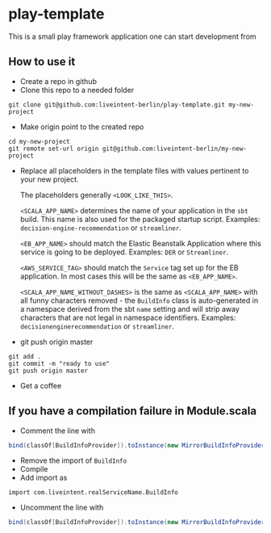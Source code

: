 # play-template

This is a small play framework application one can start development from

## How to use it

- Create a repo in github
- Clone this repo to a needed folder 
```
git clone git@github.com:liveintent-berlin/play-template.git my-new-project
```
- Make origin point to the created repo
```
cd my-new-project
git remote set-url origin git@github.com:liveintent-berlin/my-new-project
```
- Replace all placeholders in the template files with values pertinent to your
  new project.
  
  The placeholders generally `<LOOK_LIKE_THIS>`.

  `<SCALA_APP_NAME>` determines the name of your application in the `sbt`
  build. This name is also used for the packaged startup script. Examples:
  `decision-engine-recommendation` or `streamliner`.
  
  `<EB_APP_NAME>` should match the Elastic Beanstalk Application where this
  service is going to be deployed. Examples: `DER` or `Streamliner`.
  
  `<AWS_SERVICE_TAG>` should match the `Service` tag set up for the EB
  application. In most cases this will be the same as `<EB_APP_NAME>`.
  
  `<SCALA_APP_NAME_WITHOUT_DASHES>` is the same as `<SCALA_APP_NAME>`
  with all funny characters removed - the `BuildInfo` class is auto-generated in a
  namespace derived from the sbt `name` setting and will strip away characters
  that are not legal in namespace identifiers. Examples:
  `decisionenginerecommendation` or `streamliner`.

- git push origin master
```
git add .
git commit -m "ready to use"
git push origin master
```
- Get a coffee

## If you have a compilation failure in Module.scala

- Comment the line with 
```scala
bind(classOf[BuildInfoProvider]).toInstance(new MirrorBuildInfoProvider(BuildInfo))
```
- Remove the import of `BuildInfo`
- Compile
- Add import as
```
import com.liveintent.realServiceName.BuildInfo
```
- Uncomment the line with
```scala
bind(classOf[BuildInfoProvider]).toInstance(new MirrorBuildInfoProvider(BuildInfo))
```
